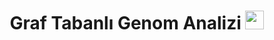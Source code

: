 <h1 align="center">
  Graf Tabanlı Genom Analizi
  <img src="https://media4.giphy.com/media/v1.Y2lkPTc5MGI3NjExYjJpa3hvcHg5bGt6cG45eW9ndGtlNzEyMmF3ZjFvNnoycTNvbGtoayZlcD12MV9pbnRlcm5hbF9naWZfYnlfaWQmY3Q9Zw/l1fWtMmQbuGvm/giphy.gif" width="30px"/>
</h1>
